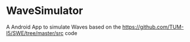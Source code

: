 # WaveSimulator
A Android App to simulate Waves based on the https://github.com/TUM-I5/SWE/tree/master/src code
